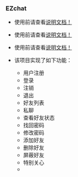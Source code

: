 ### EZchat
- 使用前请查看[说明文档！](https://github.com/lancibe/EZchat/blob/master/EZchat/%E8%AF%B4%E6%98%8E%E6%96%87%E6%A1%A3.txt)
- 使用前请查看[说明文档！](https://github.com/lancibe/EZchat/blob/master/EZchat/%E8%AF%B4%E6%98%8E%E6%96%87%E6%A1%A3.txt)
- 使用前请查看[说明文档！](https://github.com/lancibe/EZchat/blob/master/EZchat/%E8%AF%B4%E6%98%8E%E6%96%87%E6%A1%A3.txt)

- 该项目实现了如下功能：
    - 用户注册
    - 登录
    - 注销
    - 退出
    - 好友列表
    - 私聊
    - 查看好友状态
    - 找回密码
    - 修改密码
    - 添加好友
    - 删除好友
    - 屏蔽好友
    - 特别关心
    - 
    